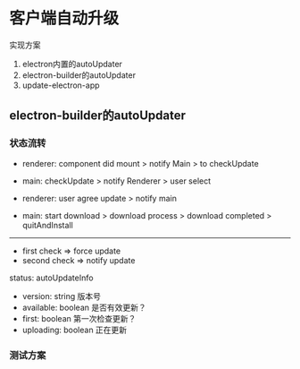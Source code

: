 # 客户端自动升级
实现方案
1. electron内置的autoUpdater
2. electron-builder的autoUpdater
3. update-electron-app

## electron-builder的autoUpdater

### 状态流转
- renderer: component did mount > notify Main > to checkUpdate

- main: checkUpdate > notify Renderer  > user select
- renderer: user agree update > notify main
- main: start download > download process > download completed > quitAndInstall

-----------
- first check => force update
- second check => notify update

status: autoUpdateInfo
- version: string       版本号
- available: boolean    是否有效更新？
- first: boolean            第一次检查更新？
- uploading: boolean       正在更新

### 测试方案

